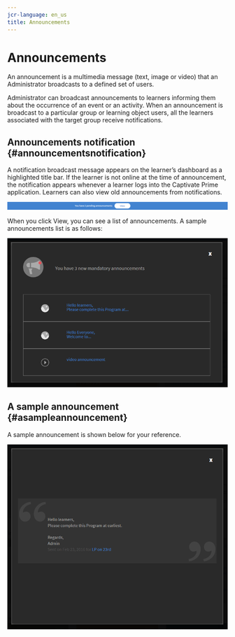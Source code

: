```yaml
---
jcr-language: en_us
title: Announcements
---
```



# Announcements

An announcement is a multimedia message (text, image or video) that an Administrator broadcasts to a defined set of users.

Administrator can broadcast announcements to learners informing them about the occurrence of an event or an activity. When an announcement is broadcast to a particular group or learning object users, all the learners associated with the target group receive notifications.

## Announcements notification {#announcementsnotification}

A notification broadcast message appears on the learner’s dashboard as a highlighted title bar. If the learner is not online at the time of announcement, the notification appears whenever a learner logs into the Captivate Prime application. Learners can also view old announcements from notifications.

![](assets/pending-announcements.png)

When you click View, you can see a list of announcements. A sample announcements list is as follows:

![](assets/learner-announcements-list.png)

## A sample announcement {#asampleannouncement}

A sample announcement is shown below for your reference.

![](assets/announcement-details.png)

